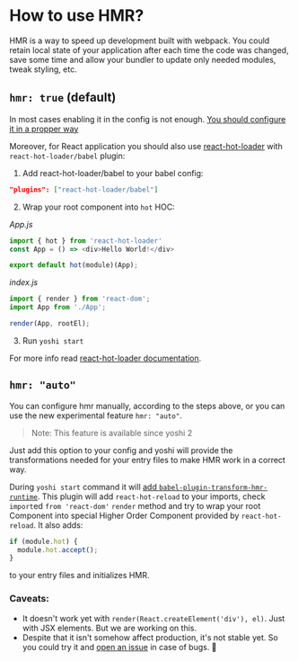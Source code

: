 # How to use HMR?
HMR is a way to speed up development built with webpack. You could retain local state of your application after each time the code was changed, save some time and allow your bundler to update only needed modules, tweak styling, etc.

## `hmr: true` (default)
In most cases enabling it in the config is not enough.
[You should configure it in a propper way](https://webpack.js.org/api/hot-module-replacement/)

Moreover, for React application you should also use [react-hot-loader](https://github.com/gaearon/react-hot-loader) with `react-hot-loader/babel` plugin:

1. Add react-hot-loader/babel to your babel config:
```json
"plugins": ["react-hot-loader/babel"]
```

2. Wrap your root component into `hot` HOC:

*App.js*
```js
import { hot } from 'react-hot-loader'
const App = () => <div>Hello World!</div>

export default hot(module)(App);
```

*index.js*
```js
import { render } from 'react-dom';
import App from './App';

render(App, rootEl);
```

3. Run `yoshi start`

For more info read [react-hot-loader documentation](https://github.com/gaearon/react-hot-loader#install).


## `hmr: "auto"`

You can configure hmr manually, according to the steps above, or you can use the new experimental feature `hmr: "auto"`.

> Note: This feature is available since yoshi 2

Just add this option to your config and yoshi will provide the transformations needed for your entry files to make HMR work in a correct way.

During `yoshi start` command it will [add `babel-plugin-transform-hmr-runtime`](https://github.com/wix/yoshi/pull/189). This plugin will add `react-hot-reload` to your imports, check `import`ed `from 'react-dom'` `render` method and try to wrap your root Component into special Higher Order Component provided by `react-hot-reload`.
It also adds:
```js
if (module.hot) {
  module.hot.accept();
}
```
to your entry files and initializes HMR.

### Caveats:
- It doesn't work yet with `render(React.createElement('div'), el)`. Just with JSX elements. But we are working on this.
- Despite that it isn't somehow affect production, it's not stable yet. So you could try it and [open an issue](https://github.com/wix/yoshi/issues) in case of bugs. 🙏
